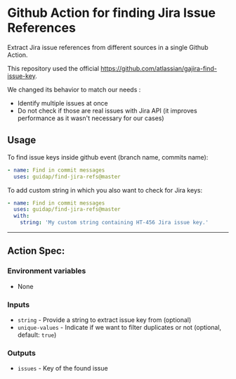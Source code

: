# Github Action for finding Jira Issue References
Extract Jira issue references from different sources in a single Github Action.

This repository used the official https://github.com/atlassian/gajira-find-issue-key.

We changed its behavior to match our needs :
 * Identify multiple issues at once
 * Do not check if those are real issues with Jira API (it improves performance as it wasn't necessary for our cases)

## Usage

To find issue keys inside github event (branch name, commits name):
```yaml
- name: Find in commit messages
  uses: guidap/find-jira-refs@master
```

To add custom string in which you also want to check for Jira keys:
```yaml
- name: Find in commit messages
  uses: guidap/find-jira-refs@master
  with:
    string: 'My custom string containing HT-456 Jira issue key.'
```

----
## Action Spec:

### Environment variables
- None

### Inputs
- `string` - Provide a string to extract issue key from (optional)
- `unique-values` - Indicate if we want to filter duplicates or not (optional, default: `true`)

### Outputs
- `issues` - Key of the found issue
